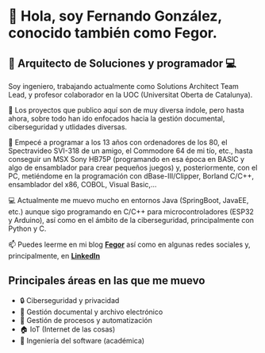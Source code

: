# 👋 Hola, soy Fernando González, conocido también como Fegor.


## 💾 Arquitecto de Soluciones y programador 💻

Soy ingeniero, trabajando actualmente como Solutions Architect Team Lead, y profesor colaborador en la UOC (Universitat Oberta de Catalunya).

🔭 Los proyectos que publico aquí son de muy diversa índole, pero hasta ahora, sobre todo han ido enfocados hacia la gestión documental, ciberseguridad y utlidades diversas.

🌱 Empecé a programar a los 13 años con ordenadores de los 80, el Spectravideo SVI-318 de un amigo, el Commodore 64 de mi tío, etc., hasta conseguir un MSX Sony HB75P (programando en esa época en BASIC y algo de ensamblador para crear pequeños juegos) y, posteriormente, con el PC, metiéndome en la programación con dBase-III/Clipper, Borland C/C++, ensamblador del x86, COBOL, Visual Basic,...

💻 Actualmente me muevo mucho en entornos Java (SpringBoot, JavaEE, etc.) aunque sigo programando en C/C++ para microcontroladores (ESP32 y Arduino), así como en el ámbito de la ciberseguridad, principalmente con Python y C.

📫 Puedes leerme en mi blog [**Fegor**](https://www.fegor.com/) así como en algunas redes sociales y, principalmente, en [**LinkedIn**](https://www.linkedin.com/in/fegor/)

## Principales áreas en las que me muevo

- 🔒 Ciberseguridad y privacidad
- 📂 Gestión documental y archivo electrónico
- 🚀 Gestión de procesos y automatización
- 🏠 IoT (Internet de las cosas)
- 🏫 Ingeniería del software (académica)



<!--
**fegorama/fegorama** is a ✨ _special_ ✨ repository because its `README.md` (this file) appears on your GitHub profile.

Here are some ideas to get you started:

- 🔭 I’m currently working on ...
- 🌱 I’m currently learning ...
- 👯 I’m looking to collaborate on ...
- 🤔 I’m looking for help with ...
- 💬 Ask me about ...
- 📫 How to reach me: ...
- 😄 Pronouns: ...
- ⚡ Fun fact: ...
-->
